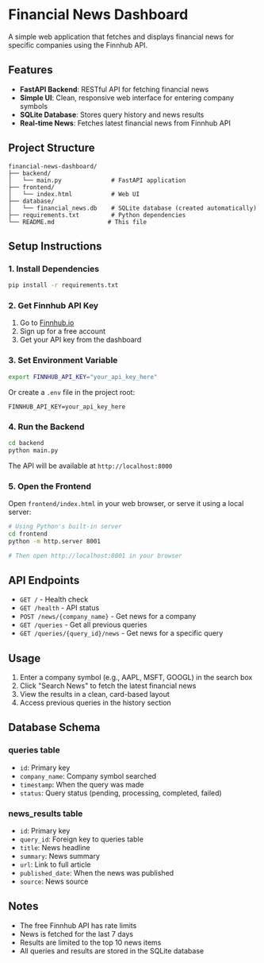 # Financial News Dashboard

A simple web application that fetches and displays financial news for specific companies using the Finnhub API.

## Features

- **FastAPI Backend**: RESTful API for fetching financial news
- **Simple UI**: Clean, responsive web interface for entering company symbols
- **SQLite Database**: Stores query history and news results
- **Real-time News**: Fetches latest financial news from Finnhub API

## Project Structure

```
financial-news-dashboard/
├── backend/
│   └── main.py              # FastAPI application
├── frontend/
│   └── index.html           # Web UI
├── database/
│   └── financial_news.db    # SQLite database (created automatically)
├── requirements.txt         # Python dependencies
└── README.md               # This file
```

## Setup Instructions

### 1. Install Dependencies

```bash
pip install -r requirements.txt
```

### 2. Get Finnhub API Key

1. Go to [Finnhub.io](https://finnhub.io/)
2. Sign up for a free account
3. Get your API key from the dashboard

### 3. Set Environment Variable

```bash
export FINNHUB_API_KEY="your_api_key_here"
```

Or create a `.env` file in the project root:

```
FINNHUB_API_KEY=your_api_key_here
```

### 4. Run the Backend

```bash
cd backend
python main.py
```

The API will be available at `http://localhost:8000`

### 5. Open the Frontend

Open `frontend/index.html` in your web browser, or serve it using a local server:

```bash
# Using Python's built-in server
cd frontend
python -m http.server 8001

# Then open http://localhost:8001 in your browser
```

## API Endpoints

- `GET /` - Health check
- `GET /health` - API status
- `POST /news/{company_name}` - Get news for a company
- `GET /queries` - Get all previous queries
- `GET /queries/{query_id}/news` - Get news for a specific query

## Usage

1. Enter a company symbol (e.g., AAPL, MSFT, GOOGL) in the search box
2. Click "Search News" to fetch the latest financial news
3. View the results in a clean, card-based layout
4. Access previous queries in the history section

## Database Schema

### queries table

- `id`: Primary key
- `company_name`: Company symbol searched
- `timestamp`: When the query was made
- `status`: Query status (pending, processing, completed, failed)

### news_results table

- `id`: Primary key
- `query_id`: Foreign key to queries table
- `title`: News headline
- `summary`: News summary
- `url`: Link to full article
- `published_date`: When the news was published
- `source`: News source

## Notes

- The free Finnhub API has rate limits
- News is fetched for the last 7 days
- Results are limited to the top 10 news items
- All queries and results are stored in the SQLite database

